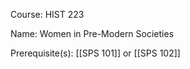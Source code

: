 




Course: HIST 223

Name: Women in Pre-Modern Societies

Prerequisite(s): [[SPS 101]] or [[SPS 102]]